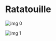 # Ratatouille

![img 0](https://i.imgur.com/8pAJdPO.jpg)

![img 1](https://i.imgur.com/6hStNnP.png)


